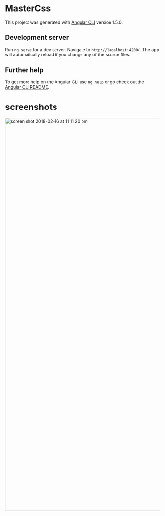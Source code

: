 # MasterCss

This project was generated with [Angular CLI](https://github.com/angular/angular-cli) version 1.5.0.

## Development server

Run `ng serve` for a dev server. Navigate to `http://localhost:4200/`. The app will automatically reload if you change any of the source files.

## Further help

To get more help on the Angular CLI use `ng help` or go check out the [Angular CLI README](https://github.com/angular/angular-cli/blob/master/README.md).

# screenshots
<img width="1280" alt="screen shot 2018-02-16 at 11 11 20 pm" src="https://user-images.githubusercontent.com/17174266/36321862-4fcd19f6-1371-11e8-80a2-d970e63d74e6.png">
